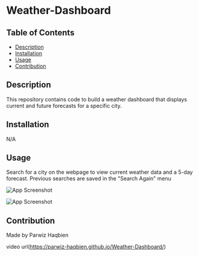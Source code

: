 # Weather-Dashboard

## Table of Contents
- [Description](#description)
- [Installation](#installation)
- [Usage](#usage)
- [Contribution](#contribution)

## Description
This repository contains code to build a weather dashboard that displays current and future forecasts for a specific city.

## Installation
N/A

## Usage
Search for a city on the webpage to view current weather data and a 5-day forecast. Previous searches are saved in the "Search Again" menu


![App Screenshot](https://github.com/Parwiz-Haqbien/Weather-Dashboard/blob/main/assets/img/Screenshot%202023-01-03%20142659.png?raw=true)

![App Screenshot](https://github.com/Parwiz-Haqbien/Weather-Dashboard/blob/main/assets/img/Screenshot%202023-01-03%20142725.png?raw=true)

## Contribution
Made by Parwiz Haqbien

video url(https://parwiz-haqbien.github.io/Weather-Dashboard/)
